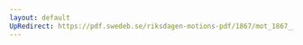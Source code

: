 ```yaml
---
layout: default
UpRedirect: https://pdf.swedeb.se/riksdagen-motions-pdf/1867/mot_1867__ak__00247.pdf
---
```

